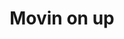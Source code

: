---
pid: NS85
title: Movin on up
location_transcription: 6221 Osage
zipcode: '19143'
outside_phl: 
neighborhood: University City
age: '24'
age_range: 20-29
instagram: 
image_file_name: NS_85.jpg
proposal_transcription: 
topic: History,MOVE
topic_summary: 0, 0
type: Sculpture Statue
keywords_other: 
credit: Sean Smith
image_labels: 
twitter: 
facebook: 
permalink: "/monuments/ns85/"
layout: item-page
---